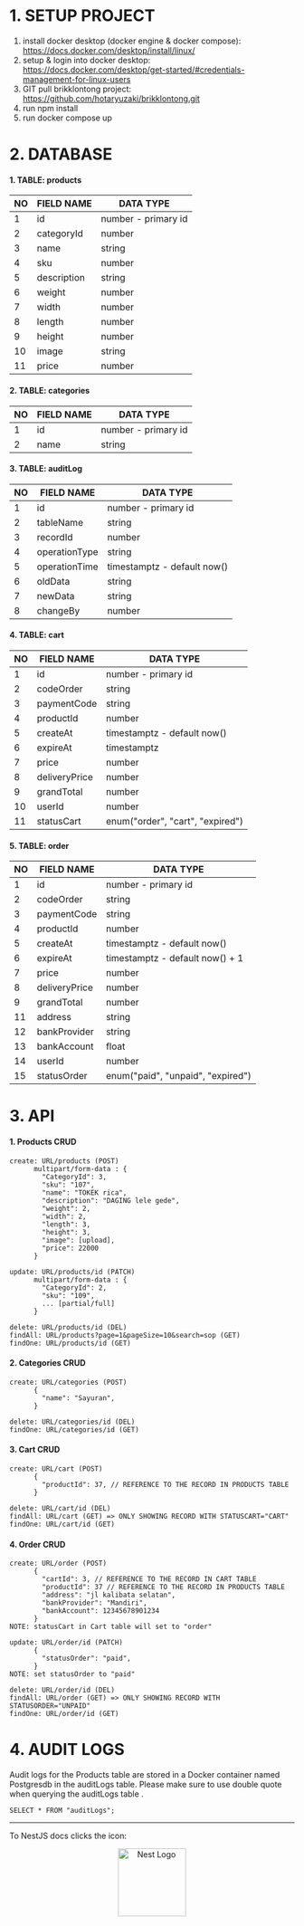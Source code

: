 # 1. SETUP PROJECT

1. install docker desktop (docker engine & docker compose):
https://docs.docker.com/desktop/install/linux/
0. setup & login into docker desktop:
https://docs.docker.com/desktop/get-started/#credentials-management-for-linux-users
0. GIT pull brikklontong project:
https://github.com/hotaryuzaki/brikklontong.git
0. run npm install
0. run docker compose up

# 2. DATABASE
#### 1. TABLE: products
|  NO  |  FIELD NAME   |  DATA TYPE  |
|---|---|---|
|  1  |  id  |  number - primary id  |
|  2  |  categoryId  |  number  |
|  3  |  name  |  string  |
|  4  |  sku  |  number  |
|  5  |  description  |  string  |
|  6  |  weight  |  number  |
|  7  |  width  |  number  |
|  8  |  length  |  number  |
|  9  |  height  |  number  |
|  10  |  image  |  string  |
|  11  |  price  |  number  |

#### 2. TABLE: categories
|  NO  |  FIELD NAME   |  DATA TYPE  |
|---|---|---|
|  1  |  id  |  number - primary id  |
|  2  |  name  |  string  |

#### 3. TABLE: auditLog
|  NO  |  FIELD NAME   |  DATA TYPE  |
|---|---|---|
|  1  |  id  |  number - primary id  |
|  2  |  tableName  |  string  |
|  3  |  recordId  |  number  |
|  4  |  operationType  |  string  |
|  5  |  operationTime  |  timestamptz - default now()  |
|  6  |  oldData  |  string  |
|  7  |  newData  |  string  |
|  8  |  changeBy  |  number  |

#### 4. TABLE: cart
|  NO  |  FIELD NAME   |  DATA TYPE  |
|---|---|---|
|  1  |  id  |  number - primary id  |
|  2  |  codeOrder  |  string  |
|  3  |  paymentCode  |  string  |
|  4  |  productId  |  number  |
|  5  |  createAt  |  timestamptz - default now()  |
|  6  |  expireAt  |  timestamptz  |
|  7  |  price  |  number  |
|  8  |  deliveryPrice  |  number  |
|  9  |  grandTotal  |  number  |
|  10  |  userId  |  number  |
|  11  |  statusCart  |  enum("order", "cart", "expired")  |

#### 5. TABLE: order
|  NO  |  FIELD NAME   |  DATA TYPE  |
|---|---|---|
|  1  |  id  |  number - primary id  |
|  2  |  codeOrder  |  string  |
|  3  |  paymentCode  |  string  |
|  4  |  productId  |  number  |
|  5  |  createAt  |  timestamptz - default now()  |
|  6  |  expireAt  |  timestamptz - default now() + 1  |
|  7  |  price  |  number  |
|  8  |  deliveryPrice  |  number  |
|  9  |  grandTotal  |  number  |
|  11  |  address  |  string  |
|  12  |  bankProvider  |  string  |
|  13  |  bankAccount  |  float  |
|  14  |  userId  |  number  |
|  15  |  statusOrder  |  enum("paid", "unpaid", "expired")  |


# 3. API
#### 1. Products CRUD
```
create: URL/products (POST)
      multipart/form-data : {
        "CategoryId": 3,
        "sku": "107",
        "name": "TOKEK rica",
        "description": "DAGING lele gede",
        "weight": 2,
        "width": 2,
        "length": 3,
        "height": 3,
        "image": [upload],
        "price": 22000
      }

update: URL/products/id (PATCH)
      multipart/form-data : {
        "CategoryId": 2,
        "sku": "109",
        ... [partial/full]
      }

delete: URL/products/id (DEL)
findAll: URL/products?page=1&pageSize=10&search=sop (GET)
findOne: URL/products/id (GET)
```

#### 2. Categories CRUD
```
create: URL/categories (POST)
      {
        "name": "Sayuran",
      }

delete: URL/categories/id (DEL)
findOne: URL/categories/id (GET)
```

#### 3. Cart CRUD
```
create: URL/cart (POST)
      {
        "productId": 37, // REFERENCE TO THE RECORD IN PRODUCTS TABLE
      }

delete: URL/cart/id (DEL)
findAll: URL/cart (GET) => ONLY SHOWING RECORD WITH STATUSCART="CART"
findOne: URL/cart/id (GET)
```

#### 4. Order CRUD
```
create: URL/order (POST)
      {
        "cartId": 3, // REFERENCE TO THE RECORD IN CART TABLE
        "productId": 37 // REFERENCE TO THE RECORD IN PRODUCTS TABLE
        "address": "jl kalibata selatan",
        "bankProvider": "Mandiri",
        "bankAccount": 12345678901234
      }
NOTE: statusCart in Cart table will set to "order"
      
update: URL/order/id (PATCH)
      {
        "statusOrder": "paid",
      }
NOTE: set statusOrder to "paid"

delete: URL/order/id (DEL)
findAll: URL/order (GET) => ONLY SHOWING RECORD WITH STATUSORDER="UNPAID"
findOne: URL/order/id (GET)
```

# 4. AUDIT LOGS
Audit logs for the Products table are stored in a Docker container named Postgresdb in the auditLogs table. Please make sure to use double quote when querying the auditLogs table .
```
SELECT * FROM "auditLogs";
```

---
To NestJS docs clicks the icon:
<p align="center">
  <a href="http://nestjs.com/" target="blank"><img src="https://nestjs.com/img/logo-small.svg" width="120" alt="Nest Logo" /></a>
</p>